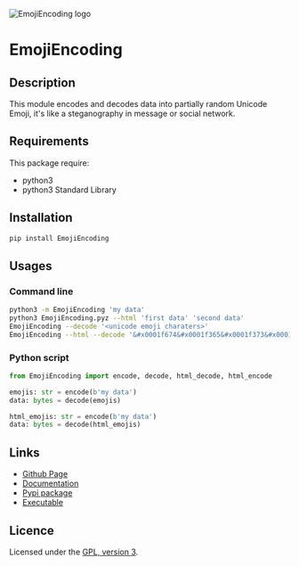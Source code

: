 ![EmojiEncoding logo](https://mauricelambert.github.io/info/python/security/EmojiEncoding_small.png "EmojiEncoding logo")

# EmojiEncoding

## Description

This module encodes and decodes data into partially random Unicode Emoji, it's like a steganography in message or social network.

## Requirements

This package require:
 - python3
 - python3 Standard Library

## Installation

```bash
pip install EmojiEncoding
```

## Usages

### Command line

```bash
python3 -m EmojiEncoding 'my data'
python3 EmojiEncoding.pyz --html 'first data' 'second data'
EmojiEncoding --decode '<unicode emoji charaters>'
EmojiEncoding --html --decode '&#x0001f674&#x0001f365&#x0001f373&#x0001f674'
```

### Python script

```python
from EmojiEncoding import encode, decode, html_decode, html_encode

emojis: str = encode(b'my data')
data: bytes = decode(emojis)

html_emojis: str = encode(b'my data')
data: bytes = decode(html_emojis)
```

## Links

 - [Github Page](https://github.com/mauricelambert/EmojiEncoding/)
 - [Documentation](https://mauricelambert.github.io/info/python/security/EmojiEncoding.html)
 - [Pypi package](https://pypi.org/project/EmojiEncoding/)
 - [Executable](https://mauricelambert.github.io/info/python/security/EmojiEncoding.pyz)

## Licence

Licensed under the [GPL, version 3](https://www.gnu.org/licenses/).
